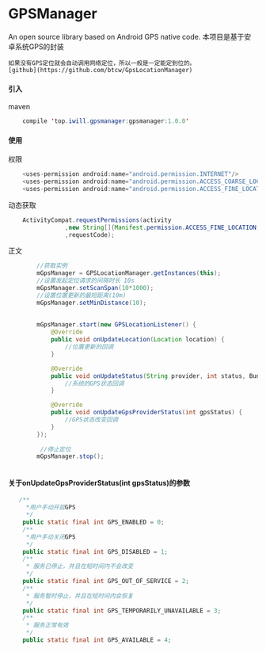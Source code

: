 # GPSManager
An open source library based on Android GPS native code.
本项目是基于安卓系统GPS的封装
    
    如果没有GPS定位就会自动调用网络定位，所以一般是一定能定到位的。
    [github](https://github.com/btcw/GpsLocationManager)
    
#### 引入
maven
````Java
    compile 'top.iwill.gpsmanager:gpsmanager:1.0.0'
````
#### 使用
权限
````Java
    <uses-permission android:name="android.permission.INTERNET"/>
    <uses-permission android:name="android.permission.ACCESS_COARSE_LOCATION"/>
    <uses-permission android:name="android.permission.ACCESS_FINE_LOCATION"/>
````
动态获取
````Java
    ActivityCompat.requestPermissions(activity
                ,new String[]{Manifest.permission.ACCESS_FINE_LOCATION,Manifest.permission.ACCESS_COARSE_LOCATION}
                ,requestCode);
````

正文
````Java
        //获取实例
        mGpsManager = GPSLocationManager.getInstances(this);
        //设置发起定位请求的间隔时长 10s
        mGpsManager.setScanSpan(10*1000);
        //设置位置更新的最短距离(10m)
        mGpsManager.setMinDistance(10);
        
        
        mGpsManager.start(new GPSLocationListener() {
            @Override
            public void onUpdateLocation(Location location) {
                //位置更新的回调
            }

            @Override
            public void onUpdateStatus(String provider, int status, Bundle extras) {
                //系统的GPS状态回调
            }

            @Override
            public void onUpdateGpsProviderStatus(int gpsStatus) {
                //GPS状态改变回调
            }
        });
        
         //停止定位
        mGpsManager.stop();
        
````

#### 关于onUpdateGpsProviderStatus(int gpsStatus)的参数
````Java
   /**
     *用户手动开启GPS
     */
    public static final int GPS_ENABLED = 0;
    /**
     *用户手动关闭GPS
     */
    public static final int GPS_DISABLED = 1;
    /**
     * 服务已停止，并且在短时间内不会改变
     */
    public static final int GPS_OUT_OF_SERVICE = 2;
    /**
     * 服务暂时停止，并且在短时间内会恢复
     */
    public static final int GPS_TEMPORARILY_UNAVAILABLE = 3;
    /**
     * 服务正常有效
     */
    public static final int GPS_AVAILABLE = 4;

````
